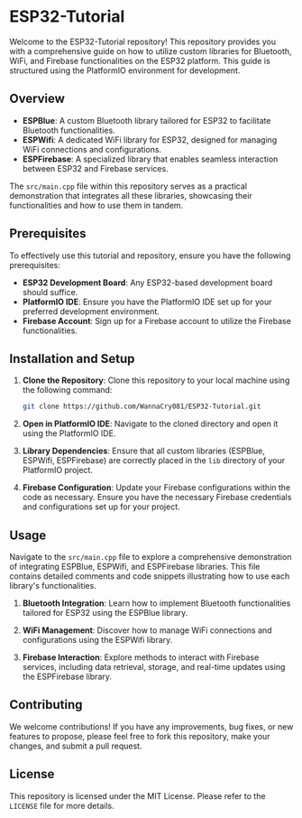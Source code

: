 # ESP32-Tutorial

Welcome to the ESP32-Tutorial repository! This repository provides you with a comprehensive guide on how to utilize custom libraries for Bluetooth, WiFi, and Firebase functionalities on the ESP32 platform. This guide is structured using the PlatformIO environment for development.

## Overview

- **ESPBlue**: A custom Bluetooth library tailored for ESP32 to facilitate Bluetooth functionalities.
- **ESPWifi**: A dedicated WiFi library for ESP32, designed for managing WiFi connections and configurations.
- **ESPFirebase**: A specialized library that enables seamless interaction between ESP32 and Firebase services.

The `src/main.cpp` file within this repository serves as a practical demonstration that integrates all these libraries, showcasing their functionalities and how to use them in tandem.

## Prerequisites

To effectively use this tutorial and repository, ensure you have the following prerequisites:

- **ESP32 Development Board**: Any ESP32-based development board should suffice.
- **PlatformIO IDE**: Ensure you have the PlatformIO IDE set up for your preferred development environment.
- **Firebase Account**: Sign up for a Firebase account to utilize the Firebase functionalities.

## Installation and Setup

1. **Clone the Repository**: Clone this repository to your local machine using the following command:
   ```bash
   git clone https://github.com/WannaCry081/ESP32-Tutorial.git
   ```

2. **Open in PlatformIO IDE**: Navigate to the cloned directory and open it using the PlatformIO IDE.

3. **Library Dependencies**: Ensure that all custom libraries (ESPBlue, ESPWifi, ESPFirebase) are correctly placed in the `lib` directory of your PlatformIO project.

4. **Firebase Configuration**: Update your Firebase configurations within the code as necessary. Ensure you have the necessary Firebase credentials and configurations set up for your project.

## Usage

Navigate to the `src/main.cpp` file to explore a comprehensive demonstration of integrating ESPBlue, ESPWifi, and ESPFirebase libraries. This file contains detailed comments and code snippets illustrating how to use each library's functionalities.

1. **Bluetooth Integration**: Learn how to implement Bluetooth functionalities tailored for ESP32 using the ESPBlue library.
   
2. **WiFi Management**: Discover how to manage WiFi connections and configurations using the ESPWifi library.
   
3. **Firebase Interaction**: Explore methods to interact with Firebase services, including data retrieval, storage, and real-time updates using the ESPFirebase library.

## Contributing

We welcome contributions! If you have any improvements, bug fixes, or new features to propose, please feel free to fork this repository, make your changes, and submit a pull request.

## License

This repository is licensed under the MIT License. Please refer to the `LICENSE` file for more details.